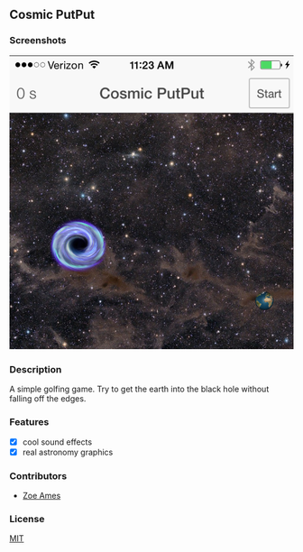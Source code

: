 ## Cosmic PutPut

### Screenshots
![Image1](https://raw.githubusercontent.com/zoeames/za-putput/master/docs/screenshots/putput.png)

### Description
A simple golfing game. Try to get the earth into the black hole without falling off the edges.

### Features
- [x] cool sound effects
- [x] real astronomy graphics

### Contributors
- [Zoe Ames](https://github.com/zoeames)

### License
[MIT](LICENSE)
